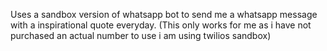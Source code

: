 Uses a sandbox version of whatsapp bot to send me a whatsapp message with a inspirational quote everyday. (This only works for me as i have not purchased an actual number to use i am using twilios sandbox)
